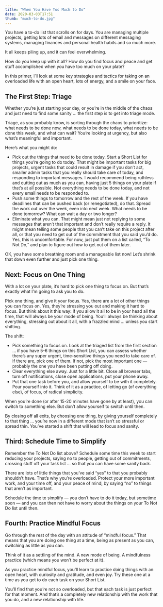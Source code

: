 ```yaml
---
title: "When You Have Too Much to Do"
date: 2020-03-03T17:51
thumb: "much-to-do.jpg"
---
```


You have a to-do list that scrolls on for days. You are managing multiple projects, getting lots of email and messages on different messaging systems, managing finances and personal health habits and so much more.

It all keeps piling up, and it can feel overwhelming.

How do you keep up with it all? How do you find focus and peace and get stuff accomplished when you have too much on your plate?

In this primer, I’ll look at some key strategies and tactics for taking on an overloaded life with an open heart, lots of energy, and a smile on your face.

## The First Step: Triage

Whether you’re just starting your day, or you’re in the middle of the chaos and just need to find some sanity … the first step is to get into triage mode.

Triage, as you probably know, is sorting through the chaos to prioritize: what needs to be done now, what needs to be done today, what needs to be done this week, and what can wait? You’re looking at urgency, but also what’s meaningful and important.

Here’s what you might do:

* Pick out the things that need to be done today. Start a Short List for things you’re going to do today. That might be important tasks for big projects, urgent tasks that could result in damage if you don’t act, smaller admin tasks that you really should take care of today, and responding to important messages. I would recommend being ruthless and cutting out as much as you can, having just 5 things on your plate if that’s at all possible. Not everything needs to be done today, and not every email needs to be responded to.
* Push some things to tomorrow and the rest of the week. If you have deadlines that can be pushed back (or renegotiated), do that. Spread the work out over the week, even into next week. What needs to be done tomorrow? What can wait a day or two longer?
* Eliminate what you can. That might mean just not replying to some messages that aren’t that important and don’t really require a reply. It might mean telling some people that you can’t take on this project after all, or that you need to get out of the commitment that you said you’d do. Yes, this is uncomfortable. For now, just put them on a list called, “To Not Do,” and plan to figure out how to get out of them later.

OK, you have some breathing room and a manageable list now! Let’s shrink that down even further and just pick one thing.

## Next: Focus on One Thing

With a lot on your plate, it’s hard to pick one thing to focus on. But that’s exactly what I’m going to ask you to do.

Pick one thing, and give it your focus. Yes, there are a lot of other things you can focus on. Yes, they’re stressing you out and making it hard to focus. But think about it this way: if you allow it all to be in your head all the time, that will always be your mode of being. You’ll always be thinking about everything, stressing out about it all, with a frazzled mind … unless you start shifting.

The shift:

* Pick something to focus on. Look at the triaged list from the first section … if you have 5-6 things on this Short List, you can assess whether there’s any super urgent, time-sensitive things you need to take care of. If there are, pick one of them. If not, pick the most important one — probably the one you have been putting off doing.
* Clear everything else away. Just for a little bit. Close all browser tabs, turn off notifications, close open applications, put your phone away.
* Put that one task before you, and allow yourself to be with it completely. Pour yourself into it. Think of it as a practice, of letting go (of everything else), of focus, of radical simplicity.

When you’re done (or after 15-20 minutes have gone by at least), you can switch to something else. But don’t allow yourself to switch until then.

By closing off all exits, by choosing one thing, by giving yourself completely to that thing … you’re now in a different mode that isn’t so stressful or spread thin. You’ve started a shift that will lead to focus and sanity.

## Third: Schedule Time to Simplify

Remember the To Not Do list above? Schedule some time this week to start reducing your projects, saying no to people, getting out of commitments, crossing stuff off your task list … so that you can have some sanity back.

There are lots of little things that you’ve said “yes” to that you probably shouldn’t have. That’s why you’re overloaded. Protect your more important work, and your time off, and your peace of mind, by saying “no” to things that aren’t as important.

Schedule the time to simplify — you don’t have to do it today, but sometime soon — and you can then not have to worry about the things on your To Not Do list until then.

## Fourth: Practice Mindful Focus

Go through the rest of the day with an attitude of “mindful focus.” That means that you are doing one thing at a time, being as present as you can, switching as little as you can.

Think of it as a settling of the mind. A new mode of being. A mindfulness practice (which means you won’t be perfect at it).

As you practice mindful focus, you’ll learn to practice doing things with an open heart, with curiosity and gratitude, and even joy. Try these one at a time as you get to do each task on your Short List.

You’ll find that you’re not so overloaded, but that each task is just perfect for that moment. And that’s a completely new relationship with the work that you do, and a new relationship with life.
